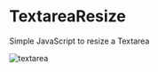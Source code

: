 # TextareaResize
Simple JavaScript to resize a Textarea

![textarea](https://github.com/erossini/TextareaResize/assets/9497415/884d26dc-d5d1-4277-8b65-6c2f8ce7a657)
